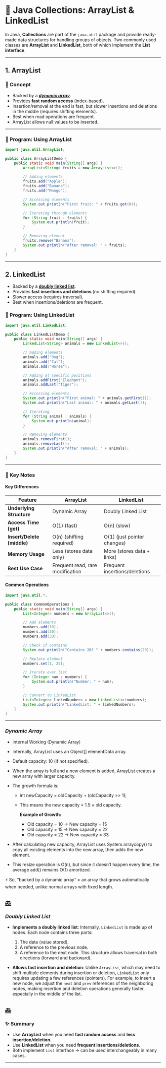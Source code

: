 # 🚀 Java Collections: ArrayList & LinkedList

In Java, **Collections** are part of the `java.util` package and provide ready-made data structures for handling groups of objects. Two commonly used classes are **ArrayList** and **LinkedList**, both of which implement the **List interface**.

---

## 1. ArrayList

### 📘 Concept

* Backed by a  [_**dynamic array**_](#dynamic-array).
* Provides **fast random access** (index-based).
* Insertion/removal at the end is fast, but slower insertions and deletions in the middle (requires shifting elements).
* Best when read operations are frequent.
* ArrayList allows null values to be inserted.

---

### 📝 Program: Using ArrayList

```java
import java.util.ArrayList;

public class ArrayListDemo {
    public static void main(String[] args) {
        ArrayList<String> fruits = new ArrayList<>();

        // Adding elements
        fruits.add("Apple");
        fruits.add("Banana");
        fruits.add("Mango");

        // Accessing elements
        System.out.println("First fruit: " + fruits.get(0));

        // Iterating through elements
        for (String fruit : fruits) {
            System.out.println(fruit);
        }

        // Removing element
        fruits.remove("Banana");
        System.out.println("After removal: " + fruits);
    }
}
```

---

## 2. LinkedList

* Backed by a [**doubly linked list**](#doubly-linked-list).
* Provides **fast insertions and deletions** (no shifting required).
* Slower access (requires traversal).
* Best when insertions/deletions are frequent.

### 📝 Program: Using LinkedList

```java
import java.util.LinkedList;

public class LinkedListDemo {
    public static void main(String[] args) {
        LinkedList<String> animals = new LinkedList<>();

        // Adding elements
        animals.add("Dog");
        animals.add("Cat");
        animals.add("Horse");

        // Adding at specific positions
        animals.addFirst("Elephant");
        animals.addLast("Tiger");

        // Accessing elements
        System.out.println("First animal: " + animals.getFirst());
        System.out.println("Last animal: " + animals.getLast());

        // Iterating
        for (String animal : animals) {
            System.out.println(animal);
        }

        // Removing elements
        animals.removeFirst();
        animals.removeLast();
        System.out.println("After removal: " + animals);
    }
}
```

---

### 📌 Key Notes 

#### Key Differences

| Feature                    | ArrayList                        | LinkedList                    |
| -------------------------- | -------------------------------- | ----------------------------- |
| **Underlying Structure**   | Dynamic Array                    | Doubly Linked List            |
| **Access Time (get)**      | O(1) (fast)                      | O(n) (slow)                   |
| **Insert/Delete (middle)** | O(n) (shifting required)         | O(1) (just pointer changes)   |
| **Memory Usage**           | Less (stores data only)          | More (stores data + links)    |
| **Best Use Case**          | Frequent read, rare modification | Frequent insertions/deletions |

#### Common Operations

```java
import java.util.*;

public class CommonOperations {
    public static void main(String[] args) {
        List<Integer> numbers = new ArrayList<>();

        // Add elements
        numbers.add(10);
        numbers.add(20);
        numbers.add(30);

        // Check if contains
        System.out.println("Contains 20? " + numbers.contains(20));

        // Replace element
        numbers.set(1, 25);

        // Iterate over list
        for (Integer num : numbers) {
            System.out.println("Number: " + num);
        }

        // Convert to LinkedList
        List<Integer> linkedNumbers = new LinkedList<>(numbers);
        System.out.println("LinkedList: " + linkedNumbers);
    }
}
```

---

### _Dynamic Array_

- Internal Working (Dynamic Array)
- Internally, ArrayList uses an Object[] elementData array.
- Default capacity: 10 (if not specified).
- When the array is full and a new element is added, ArrayList creates a new array with larger capacity.
- The growth formula is:
  - int newCapacity = oldCapacity + (oldCapacity >> 1); 
  - This means the new capacity = 1.5 × old capacity.  

    **Example of Growth:**
    - Old capacity = 10 → New capacity = 15
    - Old capacity = 15 → New capacity = 22
    - Old capacity = 22 → New capacity = 33

- After calculating new capacity, ArrayList uses System.arraycopy() to copy all existing elements into the new array, then adds the new element.
- This resize operation is O(n), but since it doesn’t happen every time, the average add() remains O(1) amortized.

⚡ So, “backed by a dynamic array” = an array that grows automatically when needed, unlike normal arrays with fixed length.

[🔙](#1-arrayList)
---
### _Doubly Linked List_
* **Implements a doubly linked list**: Internally, `LinkedList` is made up of nodes. Each node contains three parts:

  1. The data (value stored).
  2. A reference to the previous node.
  3. A reference to the next node.
     This structure allows traversal in both directions (forward and backward).
* **Allows fast insertion and deletion**: Unlike `ArrayList`, which may need to shift multiple elements during insertion or deletion, `LinkedList` only requires updating a few references (pointers). For example, to insert a new node, we adjust the `next` and `prev` references of the neighboring nodes, making insertion and deletion operations generally faster, especially in the middle of the list.

[🔙](#2-linkedList)
---

### ✨ Summary

* Use **ArrayList** when you need **fast random access** and **less insertion/deletion**.
* Use **LinkedList** when you need **frequent insertions/deletions**.
* Both implement `List` interface → can be used interchangeably in many cases.

---